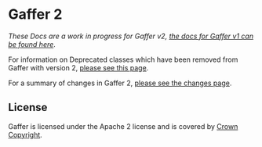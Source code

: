 Gaffer 2
========

*These Docs are a work in progress for Gaffer v2, [the docs for Gaffer v1 can be found here](../v1docs/)*.

For information on Deprecated classes which have been removed from Gaffer with version 2, [please see this page](deprecations.md).

For a summary of changes in Gaffer 2, [please see the changes page](changes.md).

License
-------

Gaffer is licensed under the Apache 2 license and is covered by [Crown Copyright](https://www.nationalarchives.gov.uk/information-management/re-using-public-sector-information/copyright-and-re-use/crown-copyright/).
